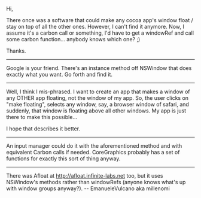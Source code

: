 Hi,

There once was a software that could make any cocoa app's window float / stay on top of all the other ones. However, I can't find it anymore.
Now, I assume it's a carbon call or something, I'd have to get a windowRef and call some carbon function... anybody knows which one? ;)

Thanks.

----

Google is your friend. There's an instance method off NSWindow that does exactly what you want. Go forth and find it.

----

Well, I think I mis-phrased. I want to create an app that makes a window of any OTHER app floating, not the window of my app. So, the user clicks on "make floating", selects any window, say, a browser window of safari, and suddenly, that window is floating above all other windows. My app is just there to make this possible...

I hope that describes it better.

----

An input manager could do it with the aforementioned method and with equivalent Carbon calls if needed. CoreGraphics probably has a set of functions for exactly this sort of thing anyway.

----

There was Afloat at http://afloat.infinite-labs.net too, but it uses NSWindow's methods rather than windowRefs (anyone knows what's up with window groups anyway?). -- EmanueleVulcano aka millenomi
